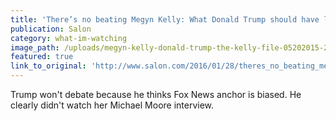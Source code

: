 ```yaml
---
title: 'There’s no beating Megyn Kelly: What Donald Trump should have learned from her Fox News interview with Michael Moore'
publication: Salon
category: what-im-watching
image_path: /uploads/megyn-kelly-donald-trump-the-kelly-file-05202015-2-620x383.jpg
featured: true
link_to_original: 'http://www.salon.com/2016/01/28/theres_no_beating_megyn_kelly_what_donald_trump_should_have_learned_from_her_fox_news_interview_with_michael_moore/'
---
```


Trump won't debate because he thinks Fox News anchor is biased. He clearly didn't watch her Michael Moore interview.
